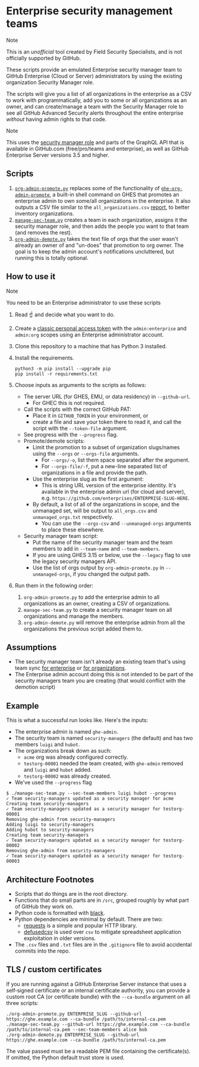 # Enterprise security management teams

> [!NOTE]
> This is an _unofficial_ tool created by Field Security Specialists, and is not officially supported by GitHub.

These scripts provide an emulated Enterprise security manager team to GitHub Enterprise (Cloud or Server) administrators by using the existing organization Security Manager role.

The scripts will give you a list of all organizations in the enterprise as a CSV to work with programmatically, add you to some or all organizations as an owner, and can create/manage a team with the Security Manager role to see all GitHub Advanced Security alerts throughout the entire enterprise _without_ having admin rights to that code.

> [!NOTE]
> This uses the [security manager role](https://docs.github.com/en/organizations/managing-peoples-access-to-your-organization-with-roles/managing-security-managers-in-your-organization) and parts of the GraphQL API that is available in GitHub.com (free/pro/teams and enterprise), as well as GitHub Enterprise Server versions 3.5 and higher.

## Scripts

1. [`org-admin-promote.py`](/org-admin-promote.py) replaces some of the functionality of [`ghe-org-admin-promote`](https://docs.github.com/en/enterprise-server@latest/admin/configuration/configuring-your-enterprise/command-line-utilities#ghe-org-admin-promote), a built-in shell command on GHES that promotes an enterprise admin to own some/all organizations in the enterprise. It also outputs a CSV file similar to the `all_organizations.csv` [report](https://docs.github.com/en/enterprise-server@latest/admin/configuration/configuring-your-enterprise/site-admin-dashboard#reports), to better inventory organizations.
1. [`manage-sec-team.py`](/manage-sec-team.py) creates a team in each organization, assigns it the security manager role, and then adds the people you want to that team (and removes the rest).
1. [`org-admin-demote.py`](/org-admin-demote.py) takes the text file of orgs that the user wasn't already an owner of and "un-does" that promotion to org owner. The goal is to keep the admin account's notifications uncluttered, but running this is totally optional.

## How to use it

> [!NOTE]
> You need to be an Enterprise administrator to use these scripts

1. Read :point_up: and decide what you want to do.
1. Create a [classic personal access token](https://docs.github.com/en/authentication/keeping-your-account-and-data-secure/creating-a-personal-access-token) with the `admin:enterprise` and `admin:org` scopes using an Enterprise administrator account.
1. Clone this repository to a machine that has Python 3 installed.
1. Install the requirements.

    ```shell
    python3 -m pip install --upgrade pip
    pip install -r requirements.txt
    ```

1. Choose inputs as arguments to the scripts as follows:

    - The server URL (for GHES, EMU, or data residency) in `--github-url`.
      - For GHEC this is not required.
    - Call the scripts with the correct GitHub PAT:
      - Place it in `GITHUB_TOKEN` in your environment, or
      - create a file and save your token there to read it, and call the script with the `--token-file` argument.
    - See progress with the `--progress` flag.
    - Promote/demote scripts:
      - Limit the promotion to a subset of organization slugs/names using the `--orgs` or `--orgs-file` arguments.
        - For `--orgs/-o`, list them space separated after the argument.
        - For `--orgs-file/-f`, put a new-line separated list of organizations in a file and provide the path.
      - Use the enterprise slug as the first argument:
        - This is string URL version of the enterprise identity. It's available in the enterprise admin url (for cloud and server), e.g. `https://github.com/enterprises/ENTERPRISE-SLUG-HERE`.
      - By default, a list of all of the organizations in scope, and the unmanaged set, will be output to `all_orgs.csv` and `unmanaged_orgs.txt` respectively.
        - You can use the `--orgs-csv` and `--unmanaged-orgs` arguments to place these elsewhere.
    - Security manager team script:
      - Put the name of the security manager team and the team members to add in `--team-name` and `--team-members`.
      - If you are using GHES 3.15 or below, use the `--legacy` flag to use the legacy security managers API.
      - Use the list of orgs output by `org-admin-promote.py` in `--unmanaged-orgs`, if you changed the output path.

1. Run them in the following order:

    1. `org-admin-promote.py` to add the enterprise admin to all organizations as an owner, creating a CSV of organizations.
    1. `manage-sec-team.py` to create a security manager team on all organizations and manage the members.
    1. `org-admin-demote.py` will remove the enterprise admin from all the organizations the previous script added them to.

## Assumptions

- The security manager team isn't already an existing team that's using team sync [for enterprise](https://docs.github.com/en/enterprise-cloud@latest/admin/identity-and-access-management/using-saml-for-enterprise-iam/managing-team-synchronization-for-organizations-in-your-enterprise) or [for organizations](https://docs.github.com/en/enterprise-cloud@latest/organizations/organizing-members-into-teams/synchronizing-a-team-with-an-identity-provider-group).
- The Enterprise admin account doing this is not intended to be part of the security managers team you are creating (that would conflict with the demotion script)

## Example

This is what a successful run looks like.  Here's the inputs:

- The enterprise admin is named `ghe-admin`.
- The security team is named `security-managers` (the default) and has two members `luigi` and `hubot`.
- The organizations break down as such:
  - `acme` org was already configured correctly.
  - `testorg-00001` needed the team created, with `ghe-admin` removed and `luigi` and `hubot` added.
  - `testorg-00002` was already created.
- We've used the `--progress` flag

```console
$ ./manage-sec-team.py --sec-team-members luigi hubot --progress
✓ Team security-managers updated as a security manager for acme
Creating team security-managers
✓ Team security-managers updated as a security manager for testorg-00001
Removing ghe-admin from security-managers
Adding luigi to security-managers
Adding hubot to security-managers
Creating team security-managers
✓ Team security-managers updated as a security manager for testorg-00002
Removing ghe-admin from security-managers
✓ Team security-managers updated as a security manager for testorg-00003
```

## Architecture Footnotes

- Scripts that do things are in the root directory.
- Functions that do small parts are in `/src`, grouped roughly by what part of GitHub they work on.
- Python code is formatted with [black](https://black.readthedocs.io/en/stable/).
- Python dependencies are minimal by default. There are two:
  - [requests](https://pypi.org/project/requests/) is a simple and popular HTTP library.
  - [defusedcsv](https://github.com/raphaelm/defusedcsv) is used over `csv` to mitigate spreadsheet application exploitation in older versions.
- The `.csv` files and `.txt` files are in the `.gitignore` file to avoid accidental commits into the repo.

## TLS / custom certificates

If you are running against a GitHub Enterprise Server instance that uses a self‑signed certificate or an internal certificate authority, you can provide a custom root CA (or certificate bundle) with the `--ca-bundle` argument on all three scripts:

```shell
./org-admin-promote.py ENTERPRISE_SLUG --github-url https://ghe.example.com --ca-bundle /path/to/internal-ca.pem
./manage-sec-team.py --github-url https://ghe.example.com --ca-bundle /path/to/internal-ca.pem --sec-team-members alice bob
./org-admin-demote.py ENTERPRISE_SLUG --github-url https://ghe.example.com --ca-bundle /path/to/internal-ca.pem
```

The value passed must be a readable PEM file containing the certificate(s). If omitted, the Python default trust store is used.
